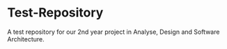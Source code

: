 # Test-Repository
A test repository for our 2nd year project in Analyse, Design and Software Architecture. 
